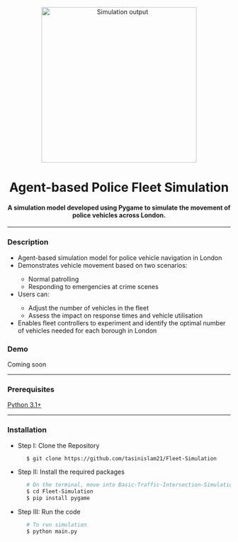 <p align="center">
 <img height=350px src="./simulation-output.png" alt="Simulation output">
</p>

<h1 align="center">Agent-based Police Fleet Simulation</h1>

<div align="center">

<h4>A simulation model developed using Pygame to simulate the movement of police vehicles across London.</h4>

</div>

-----------------------------------------
### Description

<ul>
<li>Agent-based simulation model for police vehicle navigation in London</li>
<li>Demonstrates vehicle movement based on two scenarios:</li>
    <ul>
    <li>Normal patrolling</li>
    <li>Responding to emergencies at crime scenes</li>
    </ul>
<li>Users can:</li>
    <ul>
    <li>Adjust the number of vehicles in the fleet</li>
    <li>Assess the impact on response times and vehicle utilisation</li>
    </ul>
<li>Enables fleet controllers to experiment and identify the optimal number of vehicles needed for each borough in London</li>
</ul>

### Demo

Coming soon

---
### Prerequisites

[Python 3.1+](https://www.python.org/downloads/)

---
### Installation

 * Step I: Clone the Repository
```sh
      $ git clone https://github.com/tasinislam21/Fleet-Simulation
```
  * Step II: Install the required packages
```sh
      # On the terminal, move into Basic-Traffic-Intersection-Simulation directory
      $ cd Fleet-Simulation
      $ pip install pygame
```
* Step III: Run the code
```sh
      # To run simulation
      $ python main.py
```